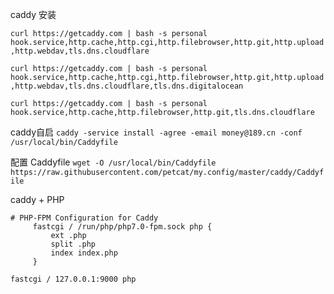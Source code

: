 caddy 安装 

`curl https://getcaddy.com | bash -s personal hook.service,http.cache,http.cgi,http.filebrowser,http.git,http.upload,http.webdav,tls.dns.cloudflare`

`curl https://getcaddy.com | bash -s personal hook.service,http.cache,http.cgi,http.filebrowser,http.git,http.upload,http.webdav,tls.dns.cloudflare,tls.dns.digitalocean`

`curl https://getcaddy.com | bash -s personal hook.service,http.cache,http.filebrowser,http.git,tls.dns.cloudflare`

caddy自启
`caddy -service install -agree -email money@189.cn -conf /usr/local/bin/Caddyfile`

配置 Caddyfile
`wget -O /usr/local/bin/Caddyfile https://raw.githubusercontent.com/petcat/my.config/master/caddy/Caddyfile`

caddy + PHP

```
# PHP-FPM Configuration for Caddy
     fastcgi / /run/php/php7.0-fpm.sock php {
         ext .php
         split .php
         index index.php
     }
```

`fastcgi / 127.0.0.1:9000 php`
